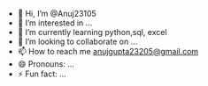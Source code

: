 - 👋 Hi, I’m @Anuj23105
- 👀 I’m interested in ...
- 🌱 I’m currently learning python,sql, excel 
- 💞️ I’m looking to collaborate on ...
- 📫 How to reach me anujgupta23205@gmail.com
- 😄 Pronouns: ...
- ⚡ Fun fact: ...

<!---
Anuj23105/Anuj23105 is a ✨ special ✨ repository because its `README.md` (this file) appears on your GitHub profile.
You can click the Preview link to take a look at your changes.
--->
